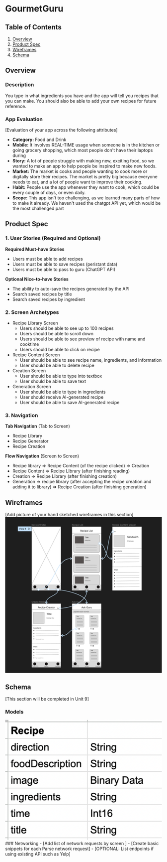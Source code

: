 # GourmetGuru

## Table of Contents
1. [Overview](#Overview)
2. [Product Spec](#Product-Spec)
3. [Wireframes](#Wireframes)
4. [Schema](#Schema)

## Overview
### Description
You type in what ingredients you have and the app will tell you recipes that you can make. You should also be able to add your own recipes for future reference.

### App Evaluation
[Evaluation of your app across the following attributes]
- **Category:** Food and Drink
- **Mobile:** It involves REAL-TIME usage when someone is in the kitchen or going grocery shopping, which most people don't have their laptops during
- **Story:** A lot of people struggle with making new, exciting food, so we wanted to make an app to help people be inspired to make new foods.
- **Market:** The market is cooks and people wanting to cook more or digitally store their recipes. The market is pretty big because everyone needs to eat, and a lot of people want to improve their cooking.
- **Habit:** People use the app whenever they want to cook, which could be every couple of days, or even daily.
- **Scope:** This app isn't too challenging, as we learned many parts of how to make it already. We haven't used the chatgpt API yet, which would be the most challenged part

## Product Spec

### 1. User Stories (Required and Optional)

**Required Must-have Stories**

* Users must be able to add recipes
* Users must be able to save recipes (peristant data)
* Users must be able to pass to guru (ChatGPT API)

**Optional Nice-to-have Stories**

* The ability to auto-save the recipes generated by the API
* Search saved recipes by title
* Search saved recipes by ingredient

### 2. Screen Archetypes

* Recipe Library Screen
   * Users should be able to see up to 100 recipes
   * Users should be able to scroll down
   * Users should be able to see preview of recipe with name and cooktime
   * Users should be able to click on recipe
* Recipe Content Screen
   * User should be able to see recipe name, ingredients, and information
   * User should be able to delete recipe
* Creation Screen
   * User should be able to type into textbox
   * User should be able to save text
* Generation Screen
    * User should be able to type in ingredients
    * User should receive AI-generated recipe
    * User should be able to save AI-generated recipe

### 3. Navigation

**Tab Navigation** (Tab to Screen)

* Recipe Library
* Recipe Generator
* Recipe Creation

**Flow Navigation** (Screen to Screen)

* Recipe library
    => Recipe Content (of the recipe clicked)
    => Creation 
* Recipe Content
    => Recipe LIbrary (after finishing reading)
* Creation
    => Recipe Library (after finishing creation)
* Generation
    => recipe library (after accepting the recipe creation and adding it to library)
    => Recipe Creation (after finishing generation)

## Wireframes
[Add picture of your hand sketched wireframes in this section]
<img src="https://github.com/allisonschiang/GourmetGuru/blob/main/quick_wireframe.png" width=600>


## Schema 
[This section will be completed in Unit 9]
### Models
<img src="https://github.com/allisonschiang/GourmetGuru/blob/main/models.png" width=600>
### Networking
- [Add list of network requests by screen ]
- [Create basic snippets for each Parse network request]
- [OPTIONAL: List endpoints if using existing API such as Yelp]
